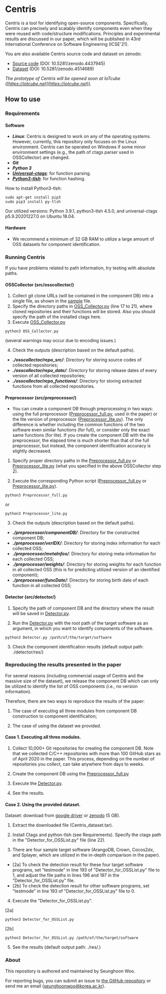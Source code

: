 # Centris
Centris is a tool for identifying open-source components.
Specifically, Centris can precisely and scalably identify components even when they were reused with code/structure modifications.
Principles and experimental results are discussed in our paper, which will be published in 43rd International Conference on Software Engineering (ICSE'21).

You are also available Centris source code and dataset on zenodo:
 * [Source code](https://zenodo.org/record/4437945#.YB7nQ-gzaUk) (DOI: 10.5281/zenodo.4437945)
 * [Dataset](https://zenodo.org/record/4514689#.YB7sN-gzaUk) (DOI: 10.5281/zenodo.4514689)

*The prototype of Centris will be opened soon at IoTcube ([https://iotcube.net](https://iotcube.net)).*

## How to use
### Requirements

#### Software
* ***Linux***: Centris is designed to work on any of the operating systems. However, currently, this repository only focuses on the Linux environment. Centris can be operated on Windows if some minor environment settings (e.g., the path of ctags parser used in OSSCollector) are changed.
* ***Git***
* ***Python 3***
* ***[Universal-ctags](https://github.com/universal-ctags/ctags)***: for function parsing.
* ***[Python3-tlsh](https://pypi.org/project/python-tlsh/)***: for function hashing.

How to install Python3-tlsh:

```
sudo apt-get install pip3
sudo pip3 install py-tlsh
```

Our utilized versions: Python 3.9.1, python3-tlsh 4.5.0, and universal-ctags p5.9.20201227.0 on Ubuntu 18.04.

#### Hardware
* We recommend a minimum of 32 GB RAM to utilize a large amount of OSS datasets for component identification.

### Running Centris

If you have problems related to path information, try testing with absolute paths.

#### OSSCollector (src/osscollector/)

1. Collect git clone URLs (will be contained in the component DB) into a single file, as shown in the [sample](https://github.com/WOOSEUNGHOON/Centris-public/blob/main/src/osscollector/sample) file.
2. Specify the directory paths in [OSS_Collector.py](https://github.com/WOOSEUNGHOON/Centris-public/blob/main/src/osscollector/OSS_Collector.py) (line 17 to 21), where cloned repositories and their functions will be stored. Also you should specify the path of the installed ctags here.
3. Execute [OSS_Collector.py](https://github.com/WOOSEUNGHOON/Centris-public/blob/main/src/osscollector/OSS_Collector.py)
```
python3 OSS_Collector.py
```
(several warnings may occur due to encoding issues.)

4. Check the outputs (description based on the default paths).
 * ***./osscollector/repo_src/***: Directory for storing source codes of collected repositories;
 * ***./osscollector/repo_date/***: Directory for storing release dates of every version of all collected repositories;
 * ***./osscollector/repo_functions/***: Directory for storing extracted functions from all collected repositories.

#### Preprocessor (src/preprocessor/)

* You can create a component DB through preprocessing in two ways: using the full preprocessor ([Preprocessor_full.py](https://github.com/WOOSEUNGHOON/Centris-public/blob/main/src/preprocessor/Preprocessor_full.py), used in the paper) or the lite version of preprocessor ([Preprocessor_lite.py](https://github.com/WOOSEUNGHOON/Centris-public/blob/main/src/preprocessor/Preprocessor_lite.py)). The only difference is whether including the common functions of the two software even similar functions (for full), or consider only the exact same functions (for lite). If you create the component DB with the lite preprocessor, the elapsed time is much shorter than that of the full preprocessor, but instead, the component identification accuracy is slightly decreased.

1. Specify proper directory paths in the [Preprocessor_full.py](https://github.com/WOOSEUNGHOON/Centris-public/blob/main/src/preprocessor/Preprocessor_full.py) or [Preprocessor_lite.py](https://github.com/WOOSEUNGHOON/Centris-public/blob/main/src/preprocessor/Preprocessor_lite.py) (what you specified in the above OSSCollector step 2).

2. Execute the corresponding Python script ([Preprocessor_full.py](https://github.com/WOOSEUNGHOON/Centris-public/blob/main/src/preprocessor/Preprocessor_full.py) or [Preprocessor_lite.py](https://github.com/WOOSEUNGHOON/Centris-public/blob/main/src/preprocessor/Preprocessor_lite.py)).

```
python3 Preprocessor_full.py
```
or
```
python3 Preprocessor_lite.py
```

3. Check the outputs (description based on the default paths).
 * ***./preprocessor/componentDB/***: Directory for the constructed component DB;
 * ***./preprocessor/verIDX/***: Directory for storing index information for each collected OSS;
 * ***./preprocessor/metaInfos/***: Directory for storing meta-information for each collected OSS;
 * ***./preprocessor/weights/***: Directory for storing weights for each function in all collected OSS (this is for predicting utilized version of an identified component);
 * ***./preprocessor/funcDate/***: Directory for storing birth date of each function in all collected OSS;

#### Detector (src/detector/)
1. Specify the path of component DB and the directory where the result will be saved in [Detector.py](https://github.com/WOOSEUNGHOON/Centris-public/blob/main/src/detector/Detector.py).

2. Run the [Detector.py](https://github.com/WOOSEUNGHOON/Centris-public/blob/main/src/detector/Detector.py) with the root path of the target software as an argument, in which you want to identify components of the software.
```
python3 Detector.py /path/of/the/target/software
```

3. Check the component identification results (default output path: ./detector/res/)


### Reproducing the results presented in the paper
For several reasons (including commercial usage of Centris and the massive size of the dataset), we release the component DB which can only be utilized to identify the list of OSS components (i.e., no version information).

Therefore, there are two ways to reproduce the results of the paper: 

1. The case of executing all three modules from component DB construction to component identification;

2. The case of using the dataset we provided.

#### Case 1. Executing all three modules.

1. Collect 10,000+ Git repositories for creating the component DB. Note that we collected C/C++ repositories with more than 100 GitHub stars as of April 2020 in the paper. This process, depending on the number of repositories you collect, can take anywhere from days to weeks.

2. Create the component DB using the [Preprocessor_full.py](https://github.com/WOOSEUNGHOON/Centris-public/blob/main/src/preprocessor/Preprocessor_full.py)

3. Execute the [Detector.py](https://github.com/WOOSEUNGHOON/Centris-public/blob/main/src/detector/Detector.py).

4. See the results.

#### Case 2. Using the provided dataset.

Dataset: download from [google driver](https://drive.google.com/file/d/1y5NqvS_4AjayDfQs8lPg2LIrIswwH1VZ/view?usp=sharing) or 
[zenodo](https://zenodo.org/record/4514689#.YB7sN-gzaUk) (5 GB).

1. Extract the downloaded file (Centris_dataset.tar).

2. Install Ctags and python-tlsh (see Requirements). Specify the ctags path in the "Detector_for_OSSList.py" file (line 22).

3. There are four sample target software (ArangoDB, Crown, Cocos2dx, and Splayer, which are utilized in the in-depth comparison in the paper). 
 + [2a] To check the detection result for these four target software programs, set "testmode" in line 193 of "Detector_for_OSSList.py" file to 1, and adjust the file paths in lines 196 and 197 in the "Detector_for_OSSList.py" file.
 + [2b] To check the detection result for other software programs, set "testmode" in line 193 of "Detector_for_OSSList.py" file to 0. 

4. Execute the "Detector_for_OSSList.py".

[2a]
```
python3 Detector_for_OSSList.py
```

[2b]
```
python3 Detector_for_OSSList.py /path/of/the/target/software
```

5. See the results (default output path: ./res/.)

### About
This repository is authored and maintained by Seunghoon Woo.

For reporting bugs, you can submit an issue to [the GitHub repository](https://github.com/WOOSEUNGHOON/Centris-public) or send me an email (<seunghoonwoo@korea.ac.kr>).
